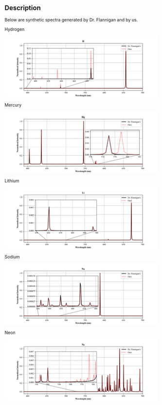 ## Description

Below are synthetic spectra generated by Dr. Flannigan and by us.

Hydrogen

![Hydrogen](./imgs/H_red.png)

Mercury

![Mercury](./imgs/Hg_red.png)

Lithium

![Lithium](./imgs/Li_red.png)

Sodium

![Sodium](./imgs/Na_red.png)

Neon

![Neon](./imgs/Ne_red.png)
